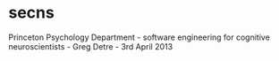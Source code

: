 secns
=====

Princeton Psychology Department - software engineering for cognitive neuroscientists - Greg Detre - 3rd April 2013